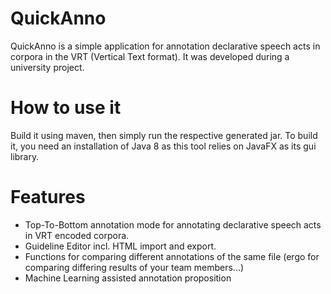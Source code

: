# QuickAnno
QuickAnno is a simple application for annotation declarative speech acts in corpora in the VRT (Vertical Text format). It was developed during a university project.

# How to use it
Build it using maven, then simply run the respective generated jar. To build it, you need an installation of Java 8 as this tool relies on JavaFX as its gui library.

# Features
- Top-To-Bottom annotation mode for annotating declarative speech acts in VRT encoded corpora.
- Guideline Editor incl. HTML import and export.
- Functions for comparing different annotations of the same file (ergo for comparing differing results of your team members...)
- Machine Learning assisted annotation proposition
